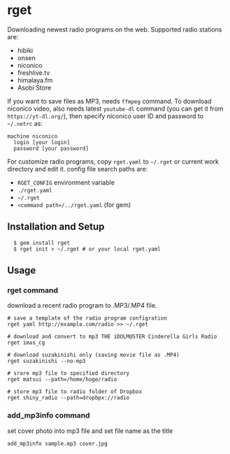 # rget

Downloading newest radio programs on the web. Supported radio stations are:

* hibiki
* onsen
* niconico
* freshlive.tv
* himalaya.fm
* Asobi Store

If you want to save files as MP3, needs `ffmpeg` command.
To download niconico video, also needs latest `youtube-dl` command (you can get it from `https://yt-dl.org/`), then specify niconico user ID and password to `~/.netrc` as:

```
machine niconico
  login [your login]
  password [your password]
```

For customize radio programs, copy `rget.yaml` to `~/.rget` or current work directory and edit it. config file search paths are:

* `RGET_CONFIG` environment variable
* `./rget.yaml`
* `~/.rget`
* `<command path>/../rget.yaml` (for gem)

## Installation and Setup
```
  $ gem install rget
  $ rget init > ~/.rget # or your local rget.yaml
```

## Usage
### rget command
download a recent radio program to .MP3/.MP4 file.

```
# save a template of the radio program configration
rget yaml http://example.com/radio >> ~/.rget

# download and convert to mp3 THE iDOLM@STER Cinderella Girls Radio
rget imas_cg

# download suzakinishi only (saving movie file as .MP4)
rget suzakinishi --no-mp3

# srore mp3 file to specified directory
rget matsui --path=/home/hoge/radio

# store mp3 file to radio folder of Dropbox
rget shiny_radio --path=dropbpx://radio
```

### add\_mp3info command
set cover photo into mp3 file and set file name as the title
```
add_mp3info sample.mp3 cover.jpg
```
